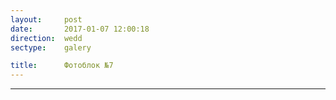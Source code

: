 ```yaml
---
layout:     post
date:       2017-01-07 12:00:18
direction:  wedd
sectype:    galery

title:      Фотоблок №7
---
```


<section class="wedd_galery">                       
    <div id="fotoblock-7" class="owl-carousel owl-theme same_galery">
        <a href="#galery" class="item"><div class="img_inline" style="background-image: url(../images/wedd/7_1.jpg)"></div></a>
        <a href="#galery" class="item"><div class="img_inline" style="background-image: url(../images/wedd/7_2.jpg)"></div></a>
        <a href="#galery" class="item"><div class="img_inline" style="background-image: url(../images/wedd/7_3.jpg)"></div></a>
        <a href="#galery" class="item"><div class="img_inline" style="background-image: url(../images/wedd/7_4.jpg)"></div></a>
        <a href="#galery" class="item"><div class="img_inline" style="background-image: url(../images/wedd/7_5.jpg)"></div></a>
        <a href="#galery" class="item"><div class="img_inline" style="background-image: url(../images/wedd/7_6.jpg)"></div></a>
    </div>
    <div class="container">
        <hr class="style-wedd">
    </div>
</section>
